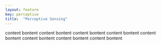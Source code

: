 ```yaml
---
layout: feature
key: perceptive
title:  "Perceptive Sensing"
---
```

content bontent content bontent content bontent content bontent content bontent content bontent content bontent content bontent